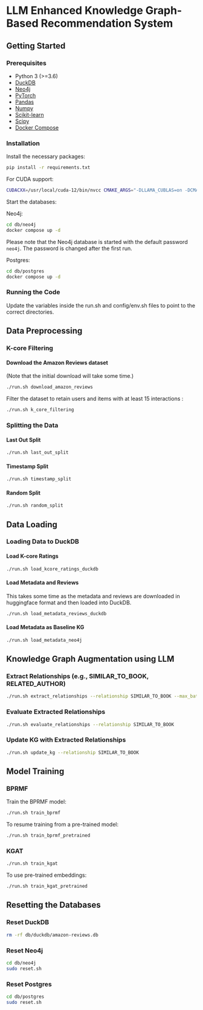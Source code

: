 # LLM Enhanced Knowledge Graph-Based Recommendation System

## Getting Started

### Prerequisites

- Python 3 (>=3.6)
- [DuckDB](https://duckdb.org/)
- [Neo4j](https://neo4j.com/)
- [PyTorch](https://pytorch.org/)
- [Pandas](https://pandas.pydata.org/)
- [Numpy](https://numpy.org/)
- [Scikit-learn](https://scikit-learn.org/)
- [Scipy](https://www.scipy.org/)
- [Docker Compose](https://docs.docker.com/compose/)

### Installation

Install the necessary packages:

```bash
pip install -r requirements.txt
```

For CUDA support:

```bash
CUDACXX=/usr/local/cuda-12/bin/nvcc CMAKE_ARGS="-DLLAMA_CUBLAS=on -DCMAKE_CUDA_ARCHITECTURES=native" FORCE_CMAKE=1 pip install pandas numpy scikit-learn scipy implicit
```

Start the databases:

Neo4j:
```bash
cd db/neo4j
docker compose up -d
```
Please note that the Neo4j database is started with the default password `neo4j`. The password is changed after the first run.

Postgres:
```bash
cd db/postgres
docker compose up -d
```

### Running the Code
Update the variables inside the run.sh  and config/env.sh files to point to the correct directories.

## Data Preprocessing 

### K-core Filtering
#### Download the Amazon Reviews dataset 
(Note that the initial download will take some time.)

```bash
./run.sh download_amazon_reviews
```

Filter the dataset to retain users and items with at least 15 interactions :

```bash
./run.sh k_core_filtering
```

### Splitting the Data

#### Last Out Split

```bash
./run.sh last_out_split
```

#### Timestamp Split

```bash
./run.sh timestamp_split
```

#### Random Split

```bash
./run.sh random_split
```

## Data Loading

### Loading Data to DuckDB

#### Load K-core Ratings

```bash
./run.sh load_kcore_ratings_duckdb
```

#### Load Metadata and Reviews

This takes some time as the metadata and reviews are downloaded in huggingface format and then loaded into DuckDB.

```bash
./run.sh load_metadata_reviews_duckdb
```

#### Load Metadata as Baseline KG

```bash
./run.sh load_metadata_neo4j
```

## Knowledge Graph Augmentation using LLM

### Extract Relationships (e.g., SIMILAR_TO_BOOK, RELATED_AUTHOR)

```bash
./run.sh extract_relationships --relationship SIMILAR_TO_BOOK --max_batches 10
```

### Evaluate Extracted Relationships

```bash
./run.sh evaluate_relationships --relationship SIMILAR_TO_BOOK
```

### Update KG with Extracted Relationships

```bash
./run.sh update_kg --relationship SIMILAR_TO_BOOK
```


## Model Training

### BPRMF

Train the BPRMF model:

```bash
./run.sh train_bprmf
```

To resume training from a pre-trained model:

```bash
./run.sh train_bprmf_pretrained
```

### KGAT

```bash
./run.sh train_kgat
```

To use pre-trained embeddings:

```bash
./run.sh train_kgat_pretrained
```

## Resetting the Databases

### Reset DuckDB

```bash
rm -rf db/duckdb/amazon-reviews.db
```

### Reset Neo4j

```bash
cd db/neo4j
sudo reset.sh
```

### Reset Postgres

```bash
cd db/postgres
sudo reset.sh
```

